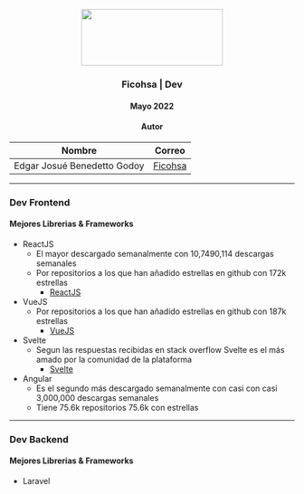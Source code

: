 <div align="center">

<img src="https://upload.wikimedia.org/wikipedia/commons/2/29/Ficohsa_logo.png" style="width:250px; height:100px"> </img>

<!-- Encabezado -->
### Ficohsa | Dev
#### Mayo 2022
#### Autor 

| Nombre | Correo |
|:-------:|:-----:|
| Edgar Josué Benedetto Godoy | [Ficohsa](mailto:edgar.benedetto@ficohsa.com) |

</div>

_____

### Dev Frontend 
#### Mejores Librerias & Frameworks
* ReactJS
  * El mayor descargado semanalmente con 10,7490,114 descargas semanales
  * Por repositorios a los que han añadido estrellas en github con 172k estrellas
    * [ReactJS](https://es.reactjs.org/docs/getting-started.html)
* VueJS 
  * Por repositorios a los que han añadido estrellas en github con 187k estrellas
    * [VueJS](https://vuejs.org/guide/introduction.html)
* Svelte
  * Segun las respuestas recibidas en stack overflow Svelte es el más amado por la comunidad de la plataforma
    * [Svelte](https://svelte.dev/docs)
* Angular
  * Es el segundo más descargado semanalmente con casi con casi 3,000,000 descargas semanales
  * Tiene 75.6k repositorios 75.6k con estrellas
  
______
### Dev Backend
#### Mejores Librerias & Frameworks
* Laravel